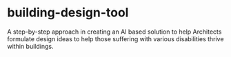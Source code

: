 # building-design-tool

A step-by-step approach in creating an AI based solution to help Architects formulate design ideas to help those suffering with various disabilities thrive within buildings. 
